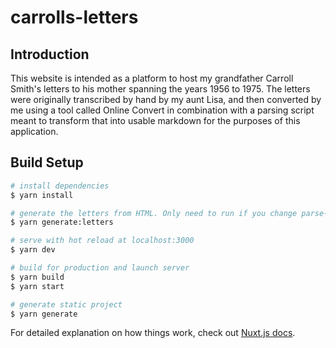# carrolls-letters

## Introduction
This website is intended as a platform to host my grandfather Carroll Smith's letters to his mother spanning the years 1956 to 1975. The letters were originally transcribed by hand by my aunt Lisa, and then converted by me using a tool called Online Convert in combination with a parsing script meant to transform that into usable markdown for the purposes of this application.

## Build Setup

```bash
# install dependencies
$ yarn install

# generate the letters from HTML. Only need to run if you change parse-docs.js
$ yarn generate:letters

# serve with hot reload at localhost:3000
$ yarn dev

# build for production and launch server
$ yarn build
$ yarn start

# generate static project
$ yarn generate
```

For detailed explanation on how things work, check out [Nuxt.js docs](https://nuxtjs.org).
